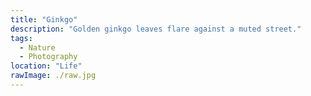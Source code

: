 ```yaml
---
title: "Ginkgo"
description: "Golden ginkgo leaves flare against a muted street."
tags:
  - Nature
  - Photography
location: "Life"
rawImage: ./raw.jpg
---
```

